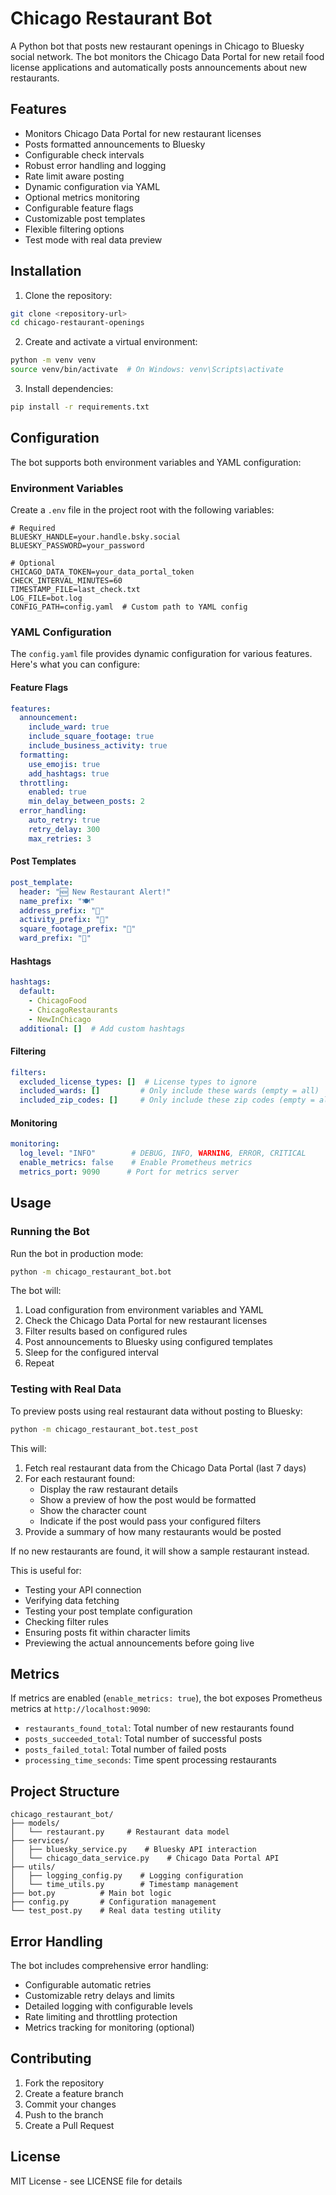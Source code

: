 # Chicago Restaurant Bot

A Python bot that posts new restaurant openings in Chicago to Bluesky social network. The bot monitors the Chicago Data Portal for new retail food license applications and automatically posts announcements about new restaurants.

## Features

- Monitors Chicago Data Portal for new restaurant licenses
- Posts formatted announcements to Bluesky
- Configurable check intervals
- Robust error handling and logging
- Rate limit aware posting
- Dynamic configuration via YAML
- Optional metrics monitoring
- Configurable feature flags
- Customizable post templates
- Flexible filtering options
- Test mode with real data preview

## Installation

1. Clone the repository:
```bash
git clone <repository-url>
cd chicago-restaurant-openings
```

2. Create and activate a virtual environment:
```bash
python -m venv venv
source venv/bin/activate  # On Windows: venv\Scripts\activate
```

3. Install dependencies:
```bash
pip install -r requirements.txt
```

## Configuration

The bot supports both environment variables and YAML configuration:

### Environment Variables

Create a `.env` file in the project root with the following variables:

```env
# Required
BLUESKY_HANDLE=your.handle.bsky.social
BLUESKY_PASSWORD=your_password

# Optional
CHICAGO_DATA_TOKEN=your_data_portal_token
CHECK_INTERVAL_MINUTES=60
TIMESTAMP_FILE=last_check.txt
LOG_FILE=bot.log
CONFIG_PATH=config.yaml  # Custom path to YAML config
```

### YAML Configuration

The `config.yaml` file provides dynamic configuration for various features. Here's what you can configure:

#### Feature Flags
```yaml
features:
  announcement:
    include_ward: true
    include_square_footage: true
    include_business_activity: true
  formatting:
    use_emojis: true
    add_hashtags: true
  throttling:
    enabled: true
    min_delay_between_posts: 2
  error_handling:
    auto_retry: true
    retry_delay: 300
    max_retries: 3
```

#### Post Templates
```yaml
post_template:
  header: "🆕 New Restaurant Alert!"
  name_prefix: "🍽️"
  address_prefix: "📍"
  activity_prefix: "🍳"
  square_footage_prefix: "📐"
  ward_prefix: "📍"
```

#### Hashtags
```yaml
hashtags:
  default:
    - ChicagoFood
    - ChicagoRestaurants
    - NewInChicago
  additional: []  # Add custom hashtags
```

#### Filtering
```yaml
filters:
  excluded_license_types: []  # License types to ignore
  included_wards: []         # Only include these wards (empty = all)
  included_zip_codes: []     # Only include these zip codes (empty = all)
```

#### Monitoring
```yaml
monitoring:
  log_level: "INFO"        # DEBUG, INFO, WARNING, ERROR, CRITICAL
  enable_metrics: false    # Enable Prometheus metrics
  metrics_port: 9090      # Port for metrics server
```

## Usage

### Running the Bot

Run the bot in production mode:

```bash
python -m chicago_restaurant_bot.bot
```

The bot will:
1. Load configuration from environment variables and YAML
2. Check the Chicago Data Portal for new restaurant licenses
3. Filter results based on configured rules
4. Post announcements to Bluesky using configured templates
5. Sleep for the configured interval
6. Repeat

### Testing with Real Data

To preview posts using real restaurant data without posting to Bluesky:

```bash
python -m chicago_restaurant_bot.test_post
```

This will:
1. Fetch real restaurant data from the Chicago Data Portal (last 7 days)
2. For each restaurant found:
   - Display the raw restaurant details
   - Show a preview of how the post would be formatted
   - Show the character count
   - Indicate if the post would pass your configured filters
3. Provide a summary of how many restaurants would be posted

If no new restaurants are found, it will show a sample restaurant instead.

This is useful for:
- Testing your API connection
- Verifying data fetching
- Testing your post template configuration
- Checking filter rules
- Ensuring posts fit within character limits
- Previewing the actual announcements before going live

## Metrics

If metrics are enabled (`enable_metrics: true`), the bot exposes Prometheus metrics at `http://localhost:9090`:

- `restaurants_found_total`: Total number of new restaurants found
- `posts_succeeded_total`: Total number of successful posts
- `posts_failed_total`: Total number of failed posts
- `processing_time_seconds`: Time spent processing restaurants

## Project Structure

```
chicago_restaurant_bot/
├── models/
│   └── restaurant.py     # Restaurant data model
├── services/
│   ├── bluesky_service.py    # Bluesky API interaction
│   └── chicago_data_service.py    # Chicago Data Portal API
├── utils/
│   ├── logging_config.py    # Logging configuration
│   └── time_utils.py        # Timestamp management
├── bot.py          # Main bot logic
├── config.py       # Configuration management
└── test_post.py    # Real data testing utility
```

## Error Handling

The bot includes comprehensive error handling:
- Configurable automatic retries
- Customizable retry delays and limits
- Detailed logging with configurable levels
- Rate limiting and throttling protection
- Metrics tracking for monitoring (optional)

## Contributing

1. Fork the repository
2. Create a feature branch
3. Commit your changes
4. Push to the branch
5. Create a Pull Request

## License

MIT License - see LICENSE file for details
